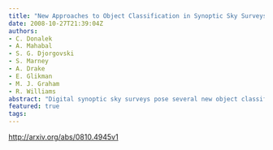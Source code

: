 ```yaml
---
title: "New Approaches to Object Classification in Synoptic Sky Surveys"
date: 2008-10-27T21:39:04Z
authors:
- C. Donalek
- A. Mahabal
- S. G. Djorgovski
- S. Marney
- A. Drake
- E. Glikman
- M. J. Graham
- R. Williams
abstract: "Digital synoptic sky surveys pose several new object classification challenges. In surveys where real-time detection and classification of transient events is a science driver, there is a need for an effective elimination of instrument-related artifacts which can masquerade as transient sources in the detection pipeline, e.g., unremoved large cosmic rays, saturation trails, reflections, crosstalk artifacts, etc. We have implemented such an Artifact Filter, using a supervised neural network, for the real-time processing pipeline in the Palomar-Quest (PQ) survey. After the training phase, for each object it takes as input a set of measured morphological parameters and returns the probability of it being a real object. Despite the relatively low number of training cases for many kinds of artifacts, the overall artifact classification rate is around 90%, with no genuine transients misclassified during our real-time scans. Another question is how to assign an optimal star-galaxy classification in a multi-pass survey, where seeing and other conditions change between different epochs, potentially producing inconsistent classifications for the same object. We have implemented a star/galaxy multipass classifier that makes use of external and a priori knowledge to find the optimal classification from the individually derived ones. Both these techniques can be applied to other, similar surveys and data sets."
featured: true
tags:
---
```

http://arxiv.org/abs/0810.4945v1